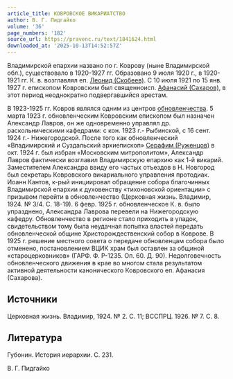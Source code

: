 ```yaml
---
article_title: КОВРОВСКОЕ ВИКАРИАТСТВО
author: В. Г. Пидгайко
volume: '36'
page_numbers: '182'
source_url: https://pravenc.ru/text/1841624.html
downloaded_at: '2025-10-13T14:52:57Z'
---
```


Владимирской епархии названо по г. Коврову (ныне Владимирской обл.), существовало в 1920-1927 гг. Образовано 9 июля 1920 г., в 1920-1921 гг. К. в. возглавлял еп. [Леонид (Скобеев)](<https://pravenc.ru/text/Леонид (Скобеев).html>). С 10 июля 1921 по 15 янв. 1927 г. епископом Ковровским был священноисп. [Афанасий (Сахаров)](<https://pravenc.ru/text/Афанасий (Сахаров).html>), в этот период неоднократно подвергавшийся арестам.

В 1923-1925 гг. Ковров являлся одним из центров [обновленчества](https://pravenc.ru/text/обновленчество.html). 5 марта 1923 г. обновленческим Ковровским епископом был назначен Александр Лавров, он же одновременно управлял др. раскольническими кафедрами: с кон. 1923 г.- Рыбинской, с 16 сент. 1924 г.- Нижегородской. После того как обновленческий «Владимирский и Суздальский архиепископ» [Серафим (Руженцов)](<https://pravenc.ru/text/Серафим (Руженцов).html>) в окт. 1924 г. был избран «Московским митрополитом», Александр Лавров фактически возглавил Владимирскую епархию как 1-й викарий. Заместителем Александра ввиду его частых отъездов в Н. Новгород был секретарь Ковровского викариального управления протодиак. Иоанн Кантов, к-рый инициировал обращение собора благочинных Владимирской епархии к духовенству «тихоновской ориентации» с призывом перейти в обновленчество (Церковная жизнь. Владимир, 1924. № 3/4. С. 18-19). 6 февр. 1925 г. обновленческое К. в. было упразднено, Александра Лаврова перевели на Нижегородскую кафедру. Обновленчество в регионе стало приходить в упадок, свидетельством тому была неудачная попытка властей передать обновленческой общине Христорождественский собор в Коврове. В 1925 г. решение местного совета о передаче обновленцам собора было отменено, постановлением ВЦИК храм был оставлен за общиной «староцерковников» (ГАРФ. Ф. Р-1235. Оп. 60. Д. 90). Недолговечность обновленческого движения в крае во многом стала результатом активной деятельности канонического Ковровского еп. Афанасия (Сахарова).

## Источники

Церковная жизнь. Владимир, 1924. № 2. С. 11; ВССПРЦ. 1926. № 7. С. 8.

## Литература

Губонин. История иерархии. С. 231.

В. Г. Пидгайко
